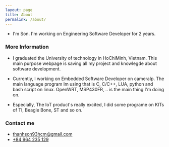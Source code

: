 ```yaml
---
layout: page
title: About
permalink: /about/
---
```


 - I'm Son. I'm working on Engineering Software Developer for 2 years. 

### More Information

 - I graduated the University of technology in HoChiMinh, Vietnam. This main purpose webpage is saving all my project and knowlegde about software development. 

 - Currently, I working on Embedded Software Developer on cameraIp. The main language program Im using that is C, C/C++, LUA, python and bash script on linux. OpenWRT, MSP430FR, .. is the main thing I'm doing on.

 - Especially, The IoT product's really excited, I did some programe on KITs of TI, Beagle Bone, ST and so on. 

### Contact me

 - [thanhson93hcm@gmail.com](mailto:thanhson93hcm@gmail.com) 
 - [+84 964 235 129](phoneto:+84964235129)